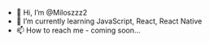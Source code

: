 - 👋 Hi, I’m @Miloszzz2
- 🌱 I’m currently learning JavaScript, React, React Native
- 📫 How to reach me - coming soon...

<!---
Miloszzz2/Miloszzz2 is a ✨ special ✨ repository because its `README.md` (this file) appears on your GitHub profile.
You can click the Preview link to take a look at your changes.
--->
